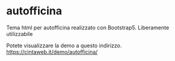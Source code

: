 # autofficina
Tema html per autofficina realizzato con Bootstrap5. Liberamente utilizzabile

Potete visualizzare la demo a questo indirizzo.
https://cintaweb.it/demo/autofficina/
